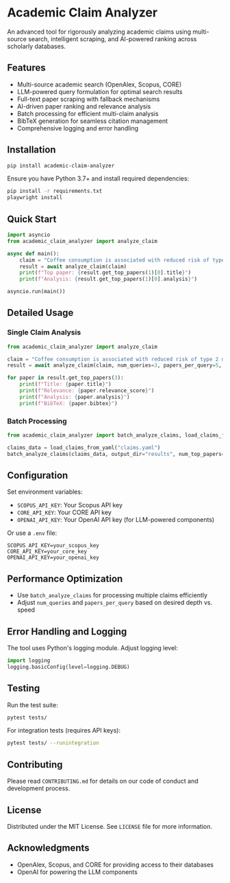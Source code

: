 # Academic Claim Analyzer

An advanced tool for rigorously analyzing academic claims using multi-source search, intelligent scraping, and AI-powered ranking across scholarly databases.

## Features

- Multi-source academic search (OpenAlex, Scopus, CORE)
- LLM-powered query formulation for optimal search results
- Full-text paper scraping with fallback mechanisms
- AI-driven paper ranking and relevance analysis
- Batch processing for efficient multi-claim analysis
- BibTeX generation for seamless citation management
- Comprehensive logging and error handling

## Installation

```bash
pip install academic-claim-analyzer
```

Ensure you have Python 3.7+ and install required dependencies:

```bash
pip install -r requirements.txt
playwright install
```

## Quick Start

```python
import asyncio
from academic_claim_analyzer import analyze_claim

async def main():
    claim = "Coffee consumption is associated with reduced risk of type 2 diabetes."
    result = await analyze_claim(claim)
    print(f"Top paper: {result.get_top_papers(1)[0].title}")
    print(f"Analysis: {result.get_top_papers(1)[0].analysis}")

asyncio.run(main())
```

## Detailed Usage

### Single Claim Analysis

```python
from academic_claim_analyzer import analyze_claim

claim = "Coffee consumption is associated with reduced risk of type 2 diabetes."
result = await analyze_claim(claim, num_queries=3, papers_per_query=5, num_top_papers=3)

for paper in result.get_top_papers(3):
    print(f"Title: {paper.title}")
    print(f"Relevance: {paper.relevance_score}")
    print(f"Analysis: {paper.analysis}")
    print(f"BibTeX: {paper.bibtex}")
```

### Batch Processing

```python
from academic_claim_analyzer import batch_analyze_claims, load_claims_from_yaml

claims_data = load_claims_from_yaml("claims.yaml")
batch_analyze_claims(claims_data, output_dir="results", num_top_papers=5)
```

## Configuration

Set environment variables:
- `SCOPUS_API_KEY`: Your Scopus API key
- `CORE_API_KEY`: Your CORE API key
- `OPENAI_API_KEY`: Your OpenAI API key (for LLM-powered components)

Or use a `.env` file:

```
SCOPUS_API_KEY=your_scopus_key
CORE_API_KEY=your_core_key
OPENAI_API_KEY=your_openai_key
```

## Performance Optimization

- Use `batch_analyze_claims` for processing multiple claims efficiently
- Adjust `num_queries` and `papers_per_query` based on desired depth vs. speed

## Error Handling and Logging

The tool uses Python's logging module. Adjust logging level:

```python
import logging
logging.basicConfig(level=logging.DEBUG)
```

## Testing

Run the test suite:

```bash
pytest tests/
```

For integration tests (requires API keys):

```bash
pytest tests/ --runintegration
```

## Contributing

Please read `CONTRIBUTING.md` for details on our code of conduct and development process.

## License

Distributed under the MIT License. See `LICENSE` file for more information.

## Acknowledgments

- OpenAlex, Scopus, and CORE for providing access to their databases
- OpenAI for powering the LLM components


